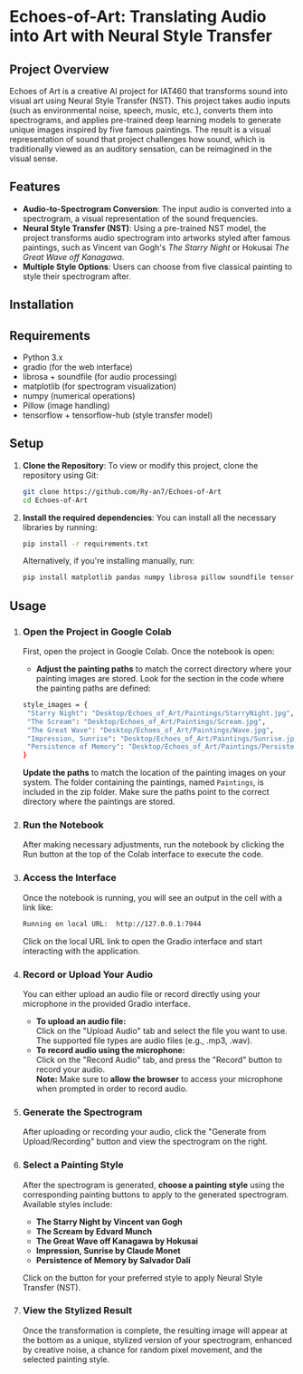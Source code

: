 # Echoes-of-Art: Translating Audio into Art with Neural Style Transfer

## Project Overview

Echoes of Art is a creative AI project for IAT460 that transforms sound into visual art using Neural Style Transfer (NST). This project takes audio inputs (such as environmental noise, speech, music, etc.), converts them into spectrograms, and applies pre-trained deep learning models to generate unique images inspired by five famous paintings. The result is a visual representation of sound that project challenges how sound, which is traditionally viewed as an auditory sensation, can be reimagined in the visual sense.

## Features
- **Audio-to-Spectrogram Conversion**: The input audio is converted into a spectrogram, a visual representation of the sound frequencies.
- **Neural Style Transfer (NST)**: Using a pre-trained NST model, the project transforms audio spectrogram into artworks styled after famous paintings, such as Vincent van Gogh's *The Starry Night* or Hokusai *The Great Wave off Kanagawa*.
- **Multiple Style Options**: Users can choose from five classical painting to style their spectrogram after.

## Installation
## Requirements
- Python 3.x
- gradio (for the web interface)
- librosa + soundfile (for audio processing)
- matplotlib (for spectrogram visualization)
- numpy (numerical operations)
- Pillow (image handling)
- tensorflow + tensorflow-hub (style transfer model)

## Setup
1. **Clone the Repository**: To view or modify this project, clone the repository using Git:
   ```bash
   git clone https://github.com/Ry-an7/Echoes-of-Art
   cd Echoes-of-Art
   ```
2. **Install the required dependencies**: You can install all the necessary libraries by running:
    ``` bash
    pip install -r requirements.txt
    ```
    Alternatively, if you're installing manually, run:
    ``` bash
    pip install matplotlib pandas numpy librosa pillow soundfile tensorflow tensorflow_hub requests ipywidgets ipython
    ```
## Usage
1. ### Open the Project in Google Colab <br>
   First, open the project in Google Colab. Once the notebook is open:
   - **Adjust the painting paths** to match the correct directory where your painting images are stored. Look for the section in the code where the painting paths are defined:
   ``` bash
   style_images = {
    "Starry Night": "Desktop/Echoes_of_Art/Paintings/StarryNight.jpg",
    "The Scream": "Desktop/Echoes_of_Art/Paintings/Scream.jpg",
    "The Great Wave": "Desktop/Echoes_of_Art/Paintings/Wave.jpg",
    "Impression, Sunrise": "Desktop/Echoes_of_Art/Paintings/Sunrise.jpg",
    "Persistence of Memory": "Desktop/Echoes_of_Art/Paintings/PersistenceofMemory.jpg",
   }
   ```
   **Update the paths** to match the location of the painting images on your system. The folder containing the paintings, named `Paintings`, is included in the zip folder. Make sure the paths point to the correct directory where the paintings are stored.
2. ### Run the Notebook <br>
   After making necessary adjustments, run the notebook by clicking the Run button at the top of the Colab interface to execute the code.
3. ### Access the Interface
   Once the notebook is running, you will see an output in the cell with a link like:
   ``` bash
   Running on local URL:  http://127.0.0.1:7944
   ```
   Click on the local URL link to open the Gradio interface and start interacting with the application.
4. ### Record or Upload Your Audio <br>
     You can either upload an audio file or record directly using your microphone in the provided Gradio interface.
   - **To upload an audio file:**<br>
     Click on the "Upload Audio" tab and select the file you want to use. The supported file types are audio files (e.g., .mp3, .wav).
   - **To record audio using the microphone:**<br>
     Click on the "Record Audio" tab, and press the "Record" button to record your audio.<br>
     **Note:** Make sure to **allow the browser** to access your microphone when prompted in order to record audio.
5. ### Generate the Spectrogram <br>    
   After uploading or recording your audio, click the "Generate from Upload/Recording" button and view the spectrogram on the right.
6. ### Select a Painting Style<br>
     After the spectrogram is generated, **choose a painting style** using the corresponding painting buttons to apply to the generated spectrogram. Available styles include:
   - **The Starry Night by Vincent van Gogh**
   - **The Scream by Edvard Munch**
   - **The Great Wave off Kanagawa by Hokusai**
   - **Impression, Sunrise by Claude Monet**
   - **Persistence of Memory by Salvador Dalí**

   Click on the button for your preferred style to apply Neural Style Transfer (NST).
7. ### View the Stylized Result <br>
   Once the transformation is complete, the resulting image will appear at the bottom as a unique, stylized version of your spectrogram, enhanced by creative noise, a chance for random pixel movement, and the selected painting style.


